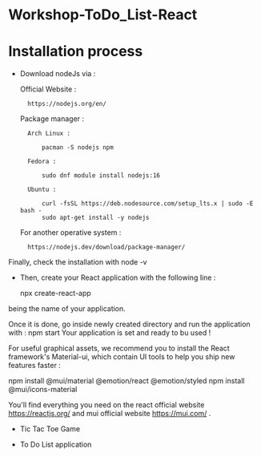 # Workshop-ToDo_List-React

# Installation process

- Download nodeJs via :

    Official Website :
    
        https://nodejs.org/en/
 
    Package manager : 
    
        Arch Linux :
        
            pacman -S nodejs npm

        Fedora :
        
            sudo dnf module install nodejs:16
    
        Ubuntu :
        
            curl -fsSL https://deb.nodesource.com/setup_lts.x | sudo -E bash -
            sudo apt-get install -y nodejs

    For another operative system :
    
        https://nodejs.dev/download/package-manager/

Finally, check the installation with node -v

  - Then, create your React application with the following line :
  
      npx create-react-app <my-app>

<my-app> being the name of your application.

Once it is done, go inside newly created directory and run the application with : npm start
Your application is set and ready to bu used !

For useful graphical assets, we recommend you to install the React framework's Material-ui, which contain UI tools to help you ship new features faster :
  
  npm install @mui/material @emotion/react @emotion/styled
  npm install @mui/icons-material
  
You'll find everything you need on the react official website https://reactjs.org/ and mui official website https://mui.com/ .

- Tic Tac Toe Game

- To Do List application
